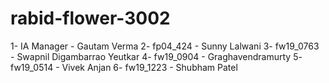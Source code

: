 # rabid-flower-3002
1- IA Manager - Gautam Verma
2- fp04_424 - Sunny Lalwani
3- fw19_0763 - Swapnil Digambarrao Yeutkar
4- fw19_0904 - Graghavendramurty
5- fw19_0514 - Vivek Anjan
6- fw19_1223 - Shubham Patel
